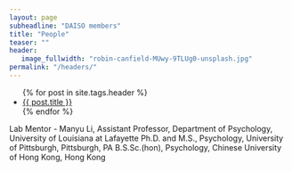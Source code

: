 ```yaml
---
layout: page
subheadline: "DAISO members"
title: "People"
teaser: ""
header:
   image_fullwidth: "robin-canfield-MUwy-9TLUg0-unsplash.jpg"
permalink: "/headers/"
---
```

<ul>
    {% for post in site.tags.header %}
    <li><a href="{{ site.url }}{{ site.baseurl }}{{ post.url }}">{{ post.title }}</a></li>
    {% endfor %}
</ul>

Lab Mentor - Manyu Li,
Assistant Professor, Department of Psychology, University of Louisiana at Lafayette
Ph.D. and M.S., Psychology, University of Pittsburgh, Pittsburgh, PA
B.S.Sc.(hon), Psychology, Chinese University of Hong Kong, Hong Kong